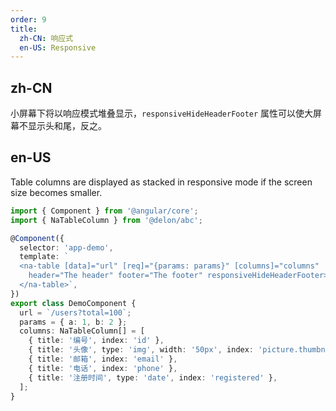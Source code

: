 ```yaml
---
order: 9
title:
  zh-CN: 响应式
  en-US: Responsive
---
```


## zh-CN

小屏幕下将以响应模式堆叠显示，`responsiveHideHeaderFooter` 属性可以使大屏幕不显示头和尾，反之。

## en-US

Table columns are displayed as stacked in responsive mode if the screen size becomes smaller.

```ts
import { Component } from '@angular/core';
import { NaTableColumn } from '@delon/abc';

@Component({
  selector: 'app-demo',
  template: `
  <na-table [data]="url" [req]="{params: params}" [columns]="columns"
    header="The header" footer="The footer" responsiveHideHeaderFooter>
  </na-table>`,
})
export class DemoComponent {
  url = `/users?total=100`;
  params = { a: 1, b: 2 };
  columns: NaTableColumn[] = [
    { title: '编号', index: 'id' },
    { title: '头像', type: 'img', width: '50px', index: 'picture.thumbnail' },
    { title: '邮箱', index: 'email' },
    { title: '电话', index: 'phone' },
    { title: '注册时间', type: 'date', index: 'registered' },
  ];
}
```
